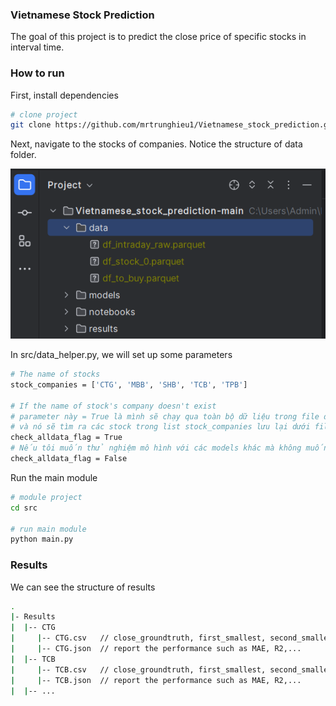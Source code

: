 ### Vietnamese Stock Prediction
The goal of this project is to predict the close price of specific stocks in interval time.

### How to run
First, install dependencies
```bash
# clone project
git clone https://github.com/mrtrunghieu1/Vietnamese_stock_prediction.git


```

Next, navigate to the stocks of companies.
Notice the structure of data folder.

![img.png](img.png)

In src/data_helper.py, we will set up some parameters
```bash
# The name of stocks
stock_companies = ['CTG', 'MBB', 'SHB', 'TCB', 'TPB']

# If the name of stock's company doesn't exist 
# parameter này = True là mình sẽ chạy qua toàn bộ dữ liệu trong file df_intraday_raw.parquet
# và nó sẽ tìm ra các stock trong list stock_companies lưu lại dưới file .csv. 
check_alldata_flag = True
# Nếu tôi muốn thử nghiệm mô hình với các models khác mà không muốn chạy lại toàn bộ dữ liệu:
check_alldata_flag = False
```

Run the main module
```bash
# module project
cd src

# run main module 
python main.py
```

### Results
We can see the structure of results
```bash
.
|- Results
|  |-- CTG
|     |-- CTG.csv   // close_groundtruth, first_smallest, second_smallest, preiction
|     |-- CTG.json  // report the performance such as MAE, R2,...
|  |-- TCB
|     |-- TCB.csv   // close_groundtruth, first_smallest, second_smallest, preiction
|     |-- TCB.json  // report the performance such as MAE, R2,...
|  |-- ...
```



